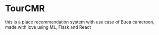 # TourCMR
this is a place recommendation system with use case of Buea cameroon, made with love using ML, Flask and React
